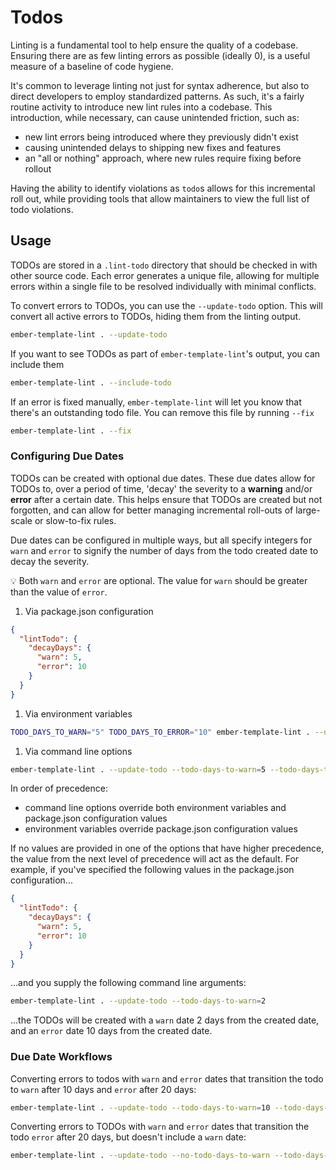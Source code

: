 # Todos

Linting is a fundamental tool to help ensure the quality of a codebase. Ensuring there are as few linting errors as possible (ideally 0), is a useful measure of a baseline of code hygiene.

It's common to leverage linting not just for syntax adherence, but also to direct developers to employ standardized patterns. As such, it's a fairly routine activity to introduce new lint rules into a codebase. This introduction, while necessary, can cause unintended friction, such as:

- new lint errors being introduced where they previously didn't exist
- causing unintended delays to shipping new fixes and features
- an "all or nothing" approach, where new rules require fixing before rollout

Having the ability to identify violations as `todo`s allows for this incremental roll out, while providing tools that allow maintainers to view the full list of todo violations.

## Usage

TODOs are stored in a `.lint-todo` directory that should be checked in with other source code. Each error generates a unique file, allowing for multiple errors within a single file to be resolved individually with minimal conflicts.

To convert errors to TODOs, you can use the `--update-todo` option. This will convert all active errors to TODOs, hiding them from the linting output.

```bash
ember-template-lint . --update-todo
```

If you want to see TODOs as part of `ember-template-lint`'s output, you can include them

```bash
ember-template-lint . --include-todo
```

If an error is fixed manually, `ember-template-lint` will let you know that there's an outstanding todo file. You can remove this file by running `--fix`

```bash
ember-template-lint . --fix
```

### Configuring Due Dates

TODOs can be created with optional due dates. These due dates allow for TODOs to, over a period of time, 'decay' the severity to a **warning** and/or **error** after a certain date. This helps ensure that TODOs are created but not forgotten, and can allow for better managing incremental roll-outs of large-scale or slow-to-fix rules.

Due dates can be configured in multiple ways, but all specify integers for `warn` and `error` to signify the number of days from the todo created date to decay the severity.

:bulb: Both `warn` and `error` are optional. The value for `warn` should be greater than the value of `error`.

1. Via package.json configuration

```json
{
  "lintTodo": {
    "decayDays": {
      "warn": 5,
      "error": 10
    }
  }
}
```

1. Via environment variables

```bash
TODO_DAYS_TO_WARN="5" TODO_DAYS_TO_ERROR="10" ember-template-lint . --update-todo
```

1. Via command line options

```bash
ember-template-lint . --update-todo --todo-days-to-warn=5 --todo-days-to-error=10
```

In order of precedence:

- command line options override both environment variables and package.json configuration values
- environment variables override package.json configuration values

If no values are provided in one of the options that have higher precedence, the value from the next level of precedence will act as the default. For example, if you've specified the following values in the package.json configuration...

```json
{
  "lintTodo": {
    "decayDays": {
      "warn": 5,
      "error": 10
    }
  }
}
```

...and you supply the following command line arguments:

```bash
ember-template-lint . --update-todo --todo-days-to-warn=2
```

...the TODOs will be created with a `warn` date 2 days from the created date, and an `error` date 10 days from the created date.

### Due Date Workflows

Converting errors to todos with `warn` and `error` dates that transition the todo to `warn` after 10 days and `error` after 20 days:

```bash
ember-template-lint . --update-todo --todo-days-to-warn=10 --todo-days-to-error=20
```

Converting errors to TODOs with `warn` and `error` dates that transition the todo `error` after 20 days, but doesn't include a `warn` date:

```bash
ember-template-lint . --update-todo --no-todo-days-to-warn --todo-days-to-error=20
```
